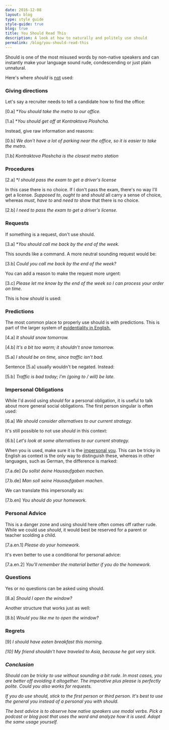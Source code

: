 ```yaml
---
date: 2016-12-08
layout: blog
type: style guide
style-guide: true
blog: true
title: You Should Read This
description: A look at how to naturally and politely use should
permalink: /blog/you-should-read-this 
---
```


Should is one of the most misused words by non-native speakers and can instantly make your language sound rude, condescending or just plain unnatural. 

Here's where <i>should</i> is <u>not</u> used:

### Giving directions

Let's say a recruiter needs to tell a candidate how to find the office: 

[0.a] *<i>You should take the metro to our office.</i>

[1.a] *<i>You should get off at Kontraktova Ploshcha.</i>

Instead, give raw information and reasons: 

[0.b] <i>We don't have a lot of parking near the office, so it is easier to take the metro.</i>

[1.b] <i>Kontraktova Ploshcha is the closest metro station</i> 

### Procedures 

[2.a] *<i>I should pass the exam to get a driver's license</i>

In this case there is no choice. If I don't pass the exam, there's no way I'll get a license. <i>Supposed to</i>, <i>ought to</i> and <i>should</i> all carry a sense of choice, whereas <i>must</i>, <i>have to</i> and <i>need to</i> show that there is no choice. 

[2.b] <i>I need to pass the exam to get a driver's license.</i>

### Requests 

If something is a request, don't use should. 

[3.a] *<i>You should call me back by the end of the week.</i>

This sounds like a command. A more neutral sounding request would be: 

[3.b] <i>Could you call me back by the end of the week?</i>

You can add a reason to make the request more urgent: 

[3.c] <i>Please let me know by the end of the week so I can process your order on time.</i>

This is how <i>should</i> is used: 

### Predictions 

The most common place to properly use should is with predictions. This is part of the larger system of  <a href="http://derek.com.ua/lessons/modal-probability" target="_blank">evidentiality in English.</a> 

[4.a] <i>It should snow tomorrow.</i>

[4.b] <i>It's a bit too warm; it shouldn't snow tomorrow.</i>

[5.a] <i>I should be on time, since traffic isn't bad.</i>

Sentence [5.a] usually wouldn't be negated. Instead: 

[5.b] <i>Traffic is bad today; I'm (going to / will) be late.</i>

### Impersonal Obligations 

While I'd avoid using <i>should</i> for a personal obligation, it is useful to talk about more general social obligations. The first person singular is often used: 

[6.a] <i>We should consider alternatives to our current strategy.</i>

It's still possible to not use <i>should</i> in this context: 

[6.b] <i>Let's look at some alternatives to our current strategy.</i>

When you is used, make sure it is the <a href="https://en.wikipedia.org/wiki/Generic_you" target="_blank">impersonal you</a>. This can be tricky in English as context is the only way to distinguish these, whereas in other languages, such as German, the difference is marked: 

[7.a.de] <i>Du sollst deine Hausaufgaben machen.</i> 

[7.b.de] <i>Man soll seine Hausaufgaben machen.</i> 

We can translate this impersonally as: 

[7.b.en] <i>You should do your homework.</i>

### Personal Advice 

This is a danger zone and using should here often comes off rather rude. While we could use <i>should</i>, it would best be reserved for a parent or teacher scolding a child. 

[7.a.en.1] <i>Please do your homework.</i> 

It's even better to use a conditional for personal advice: 

[7.a.en.2] <i>You'll remember the material better if you do the homework.</i>

### Questions 

Yes or no questions can be asked using should. 

[8.a] <i>Should I open the window?</i> 

Another structure that works just as well: 

[8.b] <i>Would you like me to open the window?</i>

### Regrets 

[9] <i>I should have eaten breakfast this morning.<i>

[10] <i>My friend shouldn't have traveled to Asia, because he got very sick.</i> 

### Conclusion 

<i>Should</i> can be tricky to use without sounding a bit rude. In most cases, you are better off avoiding it altogether. The imperative plus please is perfectly polite. <i>Could you</i> also works for requests. 

If you do use should, stick to the first person or third person. It's best to use the general you instead of a personal you with should. 

The best advice is to observe how native speakers use modal verbs. Pick a podcast or blog post that uses the word and analyze how it is used. Adopt the same usage yourself. 







